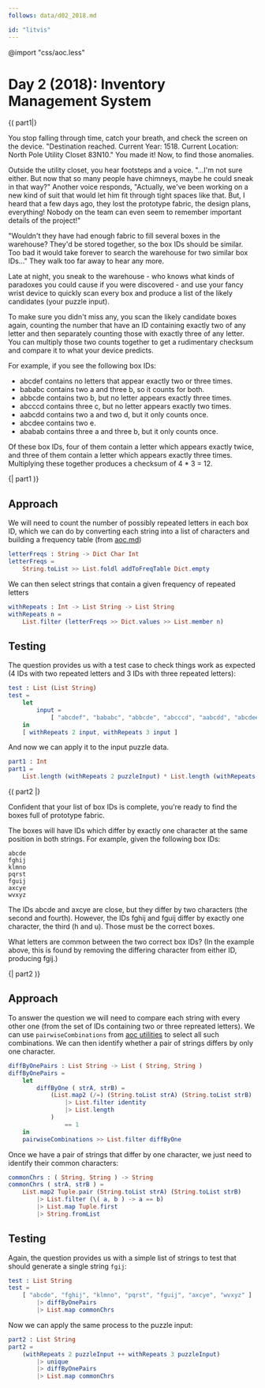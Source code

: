 ```yaml
---
follows: data/d02_2018.md

id: "litvis"
---
```


@import "css/aoc.less"

# Day 2 (2018): Inventory Management System

{( part1|}

You stop falling through time, catch your breath, and check the screen on the device. "Destination reached. Current Year: 1518. Current Location: North Pole Utility Closet 83N10." You made it! Now, to find those anomalies.

Outside the utility closet, you hear footsteps and a voice. "...I'm not sure either. But now that so many people have chimneys, maybe he could sneak in that way?" Another voice responds, "Actually, we've been working on a new kind of suit that would let him fit through tight spaces like that. But, I heard that a few days ago, they lost the prototype fabric, the design plans, everything! Nobody on the team can even seem to remember important details of the project!"

"Wouldn't they have had enough fabric to fill several boxes in the warehouse? They'd be stored together, so the box IDs should be similar. Too bad it would take forever to search the warehouse for two similar box IDs..." They walk too far away to hear any more.

Late at night, you sneak to the warehouse - who knows what kinds of paradoxes you could cause if you were discovered - and use your fancy wrist device to quickly scan every box and produce a list of the likely candidates (your puzzle input).

To make sure you didn't miss any, you scan the likely candidate boxes again, counting the number that have an ID containing exactly two of any letter and then separately counting those with exactly three of any letter. You can multiply those two counts together to get a rudimentary checksum and compare it to what your device predicts.

For example, if you see the following box IDs:

- abcdef contains no letters that appear exactly two or three times.
- bababc contains two a and three b, so it counts for both.
- abbcde contains two b, but no letter appears exactly three times.
- abcccd contains three c, but no letter appears exactly two times.
- aabcdd contains two a and two d, but it only counts once.
- abcdee contains two e.
- ababab contains three a and three b, but it only counts once.

Of these box IDs, four of them contain a letter which appears exactly twice, and three of them contain a letter which appears exactly three times. Multiplying these together produces a checksum of 4 \* 3 = 12.

{| part1 )}

## Approach

We will need to count the number of possibly repeated letters in each box ID, which we can do by converting each string into a list of characters and building a frequency table (from [aoc.md](aoc.md))

```elm {l}
letterFreqs : String -> Dict Char Int
letterFreqs =
    String.toList >> List.foldl addToFreqTable Dict.empty
```

We can then select strings that contain a given frequency of repeated letters

```elm {l}
withRepeats : Int -> List String -> List String
withRepeats n =
    List.filter (letterFreqs >> Dict.values >> List.member n)
```

## Testing

The question provides us with a test case to check things work as expected (4 IDs with two repeated letters and 3 IDs with three repeated letters):

```elm {l r siding}
test : List (List String)
test =
    let
        input =
            [ "abcdef", "bababc", "abbcde", "abcccd", "aabcdd", "abcdee", "ababab" ]
    in
    [ withRepeats 2 input, withRepeats 3 input ]
```

And now we can apply it to the input puzzle data.

```elm {l r}
part1 : Int
part1 =
    List.length (withRepeats 2 puzzleInput) * List.length (withRepeats 3 puzzleInput)
```

{( part2 |}

Confident that your list of box IDs is complete, you're ready to find the boxes full of prototype fabric.

The boxes will have IDs which differ by exactly one character at the same position in both strings. For example, given the following box IDs:

    abcde
    fghij
    klmno
    pqrst
    fguij
    axcye
    wvxyz

The IDs abcde and axcye are close, but they differ by two characters (the second and fourth). However, the IDs fghij and fguij differ by exactly one character, the third (h and u). Those must be the correct boxes.

What letters are common between the two correct box IDs? (In the example above, this is found by removing the differing character from either ID, producing fgij.)

{| part2 )}

## Approach

To answer the question we will need to compare each string with every other one (from the set of IDs containing two or three repreated letters). We can use `pairwiseCombinations` from [aoc utilities](aoc.md) to select all such combinations.
We can then identify whether a pair of strings differs by only one character.

```elm {l}
diffByOnePairs : List String -> List ( String, String )
diffByOnePairs =
    let
        diffByOne ( strA, strB) =
            (List.map2 (/=) (String.toList strA) (String.toList strB)
                |> List.filter identity
                |> List.length
            )
                == 1
    in
    pairwiseCombinations >> List.filter diffByOne
```

Once we have a pair of strings that differ by one character, we just need to identify their common characters:

```elm {l}
commonChrs : ( String, String ) -> String
commonChrs ( strA, strB ) =
    List.map2 Tuple.pair (String.toList strA) (String.toList strB)
        |> List.filter (\( a, b ) -> a == b)
        |> List.map Tuple.first
        |> String.fromList
```

## Testing

Again, the question provides us with a simple list of strings to test that should generate a single string `fgij`:

```elm {l r siding}
test : List String
test =
    [ "abcde", "fghij", "klmno", "pqrst", "fguij", "axcye", "wvxyz" ]
        |> diffByOnePairs
        |> List.map commonChrs
```

Now we can apply the same process to the puzzle input:

```elm {l r}
part2 : List String
part2 =
    (withRepeats 2 puzzleInput ++ withRepeats 3 puzzleInput)
        |> unique
        |> diffByOnePairs
        |> List.map commonChrs
```
